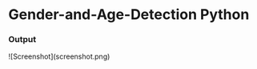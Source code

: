 # Gender-and-Age-Detection Python
<h3>Output</h3>
<!-- <img src="/Screenshot(7).png"> -->
![Screenshot](screenshot.png)

